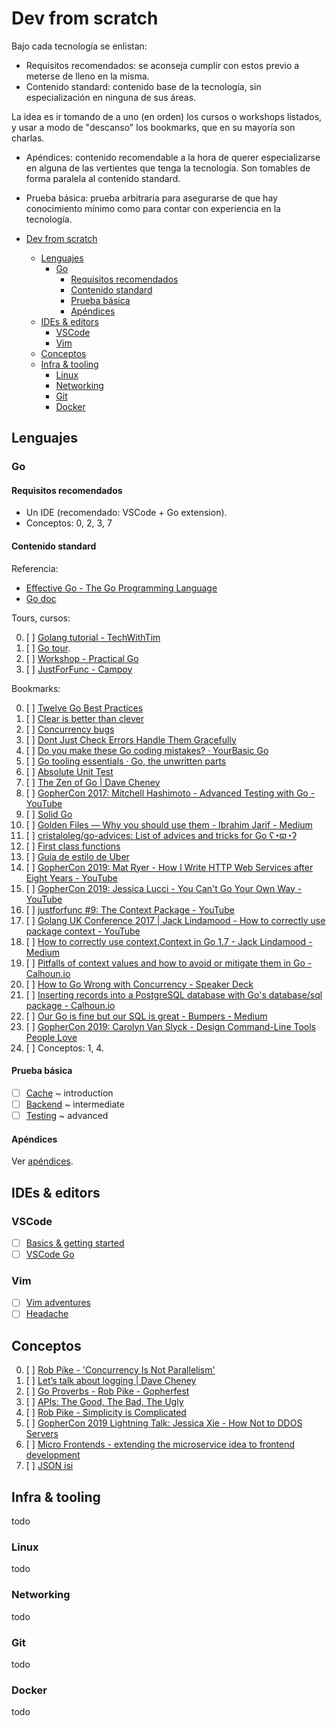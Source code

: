 # Dev from scratch

Bajo cada tecnología se enlistan:

- Requisitos recomendados: se aconseja cumplir con estos previo a meterse de lleno en la misma.
- Contenido standard: contenido base de la tecnología, sin especialización en ninguna de sus áreas.

La idea es ir tomando de a uno (en orden) los cursos o workshops listados, y usar a modo de "descanso" los bookmarks, que en su mayoría son charlas.

- Apéndices: contenido recomendable a la hora de querer especializarse en alguna de las vertientes que tenga la tecnología. Son tomables de forma paralela al contenido standard.

- Prueba básica: prueba arbitraria para asegurarse de que hay conocimiento mínimo como para contar con experiencia en la tecnología.

- [Dev from scratch](#dev-from-scratch)
  - [Lenguajes](#lenguajes)
    - [Go](#go)
      - [Requisitos recomendados](#requisitos-recomendados)
      - [Contenido standard](#contenido-standard)
      - [Prueba básica](#prueba-básica)
      - [Apéndices](#apéndices)
  - [IDEs & editors](#ides--editors)
    - [VSCode](#vscode)
    - [Vim](#vim)
  - [Conceptos](#conceptos)
  - [Infra & tooling](#infra--tooling)
    - [Linux](#linux)
    - [Networking](#networking)
    - [Git](#git)
    - [Docker](#docker)

## Lenguajes

### Go

#### Requisitos recomendados

- Un IDE (recomendado: VSCode + Go extension).
- Conceptos: 0, 2, 3, 7

#### Contenido standard

Referencia:

- [Effective Go - The Go Programming Language](https://golang.org/doc/effective_go.html)
- [Go doc](https://pkg.go.dev/)

Tours, cursos:

0. [ ] [Golang tutorial - TechWithTim](https://www.youtube.com/watch?v=75lJDVT1h0s&list=PLzMcBGfZo4-mtY_SE3HuzQJzuj4VlUG0q)
1. [ ] [Go tour](https://tour.golang.org/welcome/1).
2. [ ] [Workshop - Practical Go](https://www.youtube.com/watch?v=gi7t6Pl9rxE)
3. [ ] [JustForFunc - Campoy](https://www.youtube.com/playlist?list=PL64wiCrrxh4Jisi7OcCJIUpguV_f5jGnZ)

Bookmarks:

0.  [ ] [Twelve Go Best Practices](https://talks.golang.org/2013/bestpractices.slide#36)
1.  [ ] [Clear is better than clever](https://www.youtube.com/watch?v=NwEuRO_w8HE)
2.  [ ] [Concurrency bugs](https://blog.acolyer.org/2019/05/17/understanding-real-world-concurrency-bugs-in-go/)
3.  [ ] [Dont Just Check Errors Handle Them Gracefully](https://www.youtube.com/watch?v=lsBF58Q-DnY)
4.  [ ] [Do you make these Go coding mistakes? · YourBasic Go](https://yourbasic.org/golang/gotcha/)
5.  [ ] [Go tooling essentials · Go, the unwritten parts](https://rakyll.org/go-tool-flags/)
6.  [ ] [Absolute Unit Test](https://www.youtube.com/watch?v=UKe5sX1dZ0k&list=PL402FFseOKOxtB3yb8Ww5tkLaKx3cTiWh&index=6)
7.  [ ] [The Zen of Go | Dave Cheney](https://dave.cheney.net/2020/02/23/the-zen-of-go)
8.  [ ] [GopherCon 2017: Mitchell Hashimoto - Advanced Testing with Go - YouTube](https://www.youtube.com/watch?v=8hQG7QlcLBk)
9.  [ ] [Solid Go](https://www.youtube.com/watch?v=zzAdEt3xZ1M)
10. [ ] [Golden Files — Why you should use them - Ibrahim Jarif - Medium](https://medium.com/@jarifibrahim/golden-files-why-you-should-use-them-47087ec994bf)
11. [ ] [cristaloleg/go-advices: List of advices and tricks for Go ʕ◔ϖ◔ʔ](https://github.com/cristaloleg/go-advices)
12. [ ] [First class functions](https://www.youtube.com/watch?v=5buaPyJ0XeQ)
13. [ ] [Guía de estilo de Uber](https://github.com/uber-go/guide/blob/master/style.md)
14. [ ] [GopherCon 2019: Mat Ryer - How I Write HTTP Web Services after Eight Years - YouTube](https://www.youtube.com/watch?v=rWBSMsLG8po)
15. [ ] [GopherCon 2019: Jessica Lucci - You Can't Go Your Own Way - YouTube](https://www.youtube.com/watch?v=hIWQeTL4gpQ)
16. [ ] [justforfunc #9: The Context Package - YouTube](https://www.youtube.com/watch?v=LSzR0VEraWw)
17. [ ] [Golang UK Conference 2017 | Jack Lindamood - How to correctly use package context - YouTube](https://www.youtube.com/watch?v=-_B5uQ4UGi0)
18. [ ] [How to correctly use context.Context in Go 1.7 - Jack Lindamood - Medium](https://medium.com/@cep21/how-to-correctly-use-context-context-in-go-1-7-8f2c0fafdf39)
19. [ ] [Pitfalls of context values and how to avoid or mitigate them in Go - Calhoun.io](https://www.calhoun.io/pitfalls-of-context-values-and-how-to-avoid-or-mitigate-them/)
20. [ ] [How to Go Wrong with Concurrency - Speaker Deck](https://speakerdeck.com/aleksi/how-to-go-wrong-with-concurrency)
21. [ ] [Inserting records into a PostgreSQL database with Go's database/sql package - Calhoun.io](https://www.calhoun.io/inserting-records-into-a-postgresql-database-with-gos-database-sql-package/)
22. [ ] [​​Our Go is fine but our SQL is great - Bumpers - Medium](https://medium.com/bumpers/our-go-is-fine-but-our-sql-is-great-b4857950a243)
23. [ ] [GopherCon 2019: Carolyn Van Slyck - Design Command-Line Tools People Love](https://www.youtube.com/watch?v=eMz0vni6PAw)
24. [ ] Conceptos: 1, 4.

#### Prueba básica

- [ ] [Cache](https://github.com/sebach1/dev-from-scratch/blob/master/test/go-01.md) ~ introduction
- [ ] [Backend](https://github.com/sebach1/dev-from-scratch/blob/master/test/go-02.md) ~ intermediate
- [ ] [Testing](https://github.com/sebach1/dev-from-scratch/blob/master/test/go-03.md) ~ advanced

#### Apéndices

Ver [apéndices](https://github.com/sebach1/dev-from-scratch/blob/master/bookmarks-go.md).

## IDEs & editors

### VSCode

- [ ] [Basics & getting started](https://code.visualstudio.com/docs/introvideos/basics)
- [ ] [VSCode Go](https://www.youtube.com/watch?v=Fnnp6FBYSvo)

### Vim

- [ ] [Vim adventures](https://vim-adventures.com/)
- [ ] [Headache](ihatemyself.com)

## Conceptos

0. [ ] [Rob Pike - 'Concurrency Is Not Parallelism'](https://www.youtube.com/watch?v=oV9rvDllKEg)
1. [ ] [Let’s talk about logging | Dave Cheney](https://dave.cheney.net/2015/11/05/lets-talk-about-logging)
2. [ ] [Go Proverbs - Rob Pike - Gopherfest](https://www.youtube.com/watch?v=PAAkCSZUG1c)
3. [ ] [APIs: The Good, The Bad, The Ugly](https://www.youtube.com/watch?v=t0nl5aUfAvY)
4. [ ] [Rob Pike - Simplicity is Complicated](https://www.youtube.com/watch?v=rFejpH_tAHM)
5. [ ] [GopherCon 2019 Lightning Talk: Jessica Xie - How Not to DDOS Servers](https://www.youtube.com/watch?v=dT223YYT940)
6. [ ] [Micro Frontends - extending the microservice idea to frontend development](https://micro-frontends.org)
7. [ ] [JSON isi](https://www.youtube.com/watch?v=iiADhChRriM)


## Infra & tooling
todo
### Linux
todo

### Networking
todo

### Git
todo

### Docker
todo

